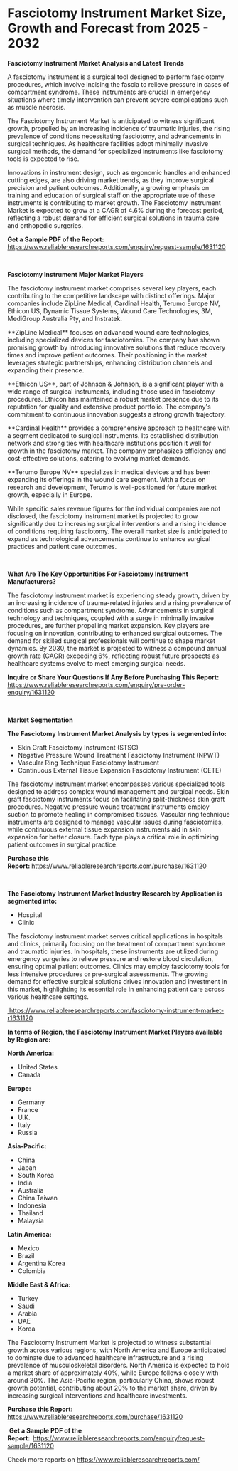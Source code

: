 <p><h1>Fasciotomy Instrument Market Size, Growth and Forecast from 2025 - 2032</h1></p><p><strong>Fasciotomy Instrument Market Analysis and Latest Trends</strong></p>
<p><p>A fasciotomy instrument is a surgical tool designed to perform fasciotomy procedures, which involve incising the fascia to relieve pressure in cases of compartment syndrome. These instruments are crucial in emergency situations where timely intervention can prevent severe complications such as muscle necrosis.</p><p>The Fasciotomy Instrument Market is anticipated to witness significant growth, propelled by an increasing incidence of traumatic injuries, the rising prevalence of conditions necessitating fasciotomy, and advancements in surgical techniques. As healthcare facilities adopt minimally invasive surgical methods, the demand for specialized instruments like fasciotomy tools is expected to rise.</p><p>Innovations in instrument design, such as ergonomic handles and enhanced cutting edges, are also driving market trends, as they improve surgical precision and patient outcomes. Additionally, a growing emphasis on training and education of surgical staff on the appropriate use of these instruments is contributing to market growth. The Fasciotomy Instrument Market is expected to grow at a CAGR of 4.6% during the forecast period, reflecting a robust demand for efficient surgical solutions in trauma care and orthopedic surgeries.</p></p>
<p><strong>Get a Sample PDF of the Report:&nbsp;</strong> <a href="https://www.reliableresearchreports.com/enquiry/request-sample/1631120?utm_campaign=3051&utm_medium=2&utm_source=Github&utm_content=ia&utm_term=29032025&utm_id=fasciotomy-instrument">https://www.reliableresearchreports.com/enquiry/request-sample/1631120</a></p>
<p>&nbsp;</p>
<p><strong>Fasciotomy Instrument Major Market Players</strong></p>
<p><p>The fasciotomy instrument market comprises several key players, each contributing to the competitive landscape with distinct offerings. Major companies include ZipLine Medical, Cardinal Health, Terumo Europe NV, Ethicon US, Dynamic Tissue Systems, Wound Care Technologies, 3M, MediGroup Australia Pty, and Instratek.</p><p>**ZipLine Medical** focuses on advanced wound care technologies, including specialized devices for fasciotomies. The company has shown promising growth by introducing innovative solutions that reduce recovery times and improve patient outcomes. Their positioning in the market leverages strategic partnerships, enhancing distribution channels and expanding their presence.</p><p>**Ethicon US**, part of Johnson & Johnson, is a significant player with a wide range of surgical instruments, including those used in fasciotomy procedures. Ethicon has maintained a robust market presence due to its reputation for quality and extensive product portfolio. The company's commitment to continuous innovation suggests a strong growth trajectory.</p><p>**Cardinal Health** provides a comprehensive approach to healthcare with a segment dedicated to surgical instruments. Its established distribution network and strong ties with healthcare institutions position it well for growth in the fasciotomy market. The company emphasizes efficiency and cost-effective solutions, catering to evolving market demands.</p><p>**Terumo Europe NV** specializes in medical devices and has been expanding its offerings in the wound care segment. With a focus on research and development, Terumo is well-positioned for future market growth, especially in Europe.</p><p>While specific sales revenue figures for the individual companies are not disclosed, the fasciotomy instrument market is projected to grow significantly due to increasing surgical interventions and a rising incidence of conditions requiring fasciotomy. The overall market size is anticipated to expand as technological advancements continue to enhance surgical practices and patient care outcomes.</p></p>
<p>&nbsp;</p>
<p><strong>What Are The Key Opportunities For Fasciotomy Instrument Manufacturers?</strong></p>
<p><p>The fasciotomy instrument market is experiencing steady growth, driven by an increasing incidence of trauma-related injuries and a rising prevalence of conditions such as compartment syndrome. Advancements in surgical technology and techniques, coupled with a surge in minimally invasive procedures, are further propelling market expansion. Key players are focusing on innovation, contributing to enhanced surgical outcomes. The demand for skilled surgical professionals will continue to shape market dynamics. By 2030, the market is projected to witness a compound annual growth rate (CAGR) exceeding 6%, reflecting robust future prospects as healthcare systems evolve to meet emerging surgical needs.</p></p>
<p><strong>Inquire or Share Your Questions If Any Before Purchasing This Report:</strong> <a href="https://www.reliableresearchreports.com/enquiry/pre-order-enquiry/1631120?utm_campaign=3051&utm_medium=2&utm_source=Github&utm_content=ia&utm_term=29032025&utm_id=fasciotomy-instrument">https://www.reliableresearchreports.com/enquiry/pre-order-enquiry/1631120</a></p>
<p>&nbsp;</p>
<p><strong>Market Segmentation</strong></p>
<p><strong>The Fasciotomy Instrument Market Analysis by types is segmented into:</strong></p>
<p><ul><li>Skin Graft Fasciotomy Instrument (STSG)</li><li>Negative Pressure Wound Treatment Fasciotomy Instrument (NPWT)</li><li>Vascular Ring Technique Fasciotomy Instrument</li><li>Continuous External Tissue Expansion Fasciotomy Instrument (CETE)</li></ul></p>
<p><p>The fasciotomy instrument market encompasses various specialized tools designed to address complex wound management and surgical needs. Skin graft fasciotomy instruments focus on facilitating split-thickness skin graft procedures. Negative pressure wound treatment instruments employ suction to promote healing in compromised tissues. Vascular ring technique instruments are designed to manage vascular issues during fasciotomies, while continuous external tissue expansion instruments aid in skin expansion for better closure. Each type plays a critical role in optimizing patient outcomes in surgical practice.</p></p>
<p><strong>Purchase this Report:&nbsp;</strong><a href="https://www.reliableresearchreports.com/purchase/1631120?utm_campaign=3051&utm_medium=2&utm_source=Github&utm_content=ia&utm_term=29032025&utm_id=fasciotomy-instrument">https://www.reliableresearchreports.com/purchase/1631120</a></p>
<p>&nbsp;</p>
<p><strong>The Fasciotomy Instrument Market Industry Research by Application is segmented into:</strong></p>
<p><ul><li>Hospital</li><li>Clinic</li></ul></p>
<p><p>The fasciotomy instrument market serves critical applications in hospitals and clinics, primarily focusing on the treatment of compartment syndrome and traumatic injuries. In hospitals, these instruments are utilized during emergency surgeries to relieve pressure and restore blood circulation, ensuring optimal patient outcomes. Clinics may employ fasciotomy tools for less intensive procedures or pre-surgical assessments. The growing demand for effective surgical solutions drives innovation and investment in this market, highlighting its essential role in enhancing patient care across various healthcare settings.</p></p>
<p><a href="https://www.reliableresearchreports.com/fasciotomy-instrument-market-r1631120?utm_campaign=3051&utm_medium=2&utm_source=Github&utm_content=ia&utm_term=29032025&utm_id=fasciotomy-instrument">&nbsp;https://www.reliableresearchreports.com/fasciotomy-instrument-market-r1631120</a></p>
<p><strong>In terms of Region, the Fasciotomy Instrument Market Players available by Region are:</strong></p>
<p>
    <p> <strong> North America: </strong>
        <ul>
            <li>United States</li>
            <li>Canada</li>
        </ul>
        </p> 
    <p> <strong> Europe: </strong>
        <ul>
            <li>Germany</li>
            <li>France</li>
            <li>U.K.</li>
            <li>Italy</li>
            <li>Russia</li>
        </ul>
        </p> 
    <p> <strong> Asia-Pacific: </strong>
        <ul>
            <li>China</li>
            <li>Japan</li>
            <li>South Korea</li>
            <li>India</li>
            <li>Australia</li>
            <li>China Taiwan</li>
            <li>Indonesia</li>
            <li>Thailand</li>
            <li>Malaysia</li>
        </ul>
        </p> 
    <p> <strong> Latin America: </strong>
        <ul>
            <li>Mexico</li>
            <li>Brazil</li>
            <li>Argentina Korea</li>
            <li>Colombia</li>
        </ul>
        </p> 
    <p> <strong> Middle East & Africa: </strong>
        <ul>
            <li>Turkey</li>
            <li>Saudi</li>
            <li>Arabia</li>
            <li>UAE</li>
            <li>Korea</li>
        </ul>
    </p>
    </p>
<p><p>The Fasciotomy Instrument Market is projected to witness substantial growth across various regions, with North America and Europe anticipated to dominate due to advanced healthcare infrastructure and a rising prevalence of musculoskeletal disorders. North America is expected to hold a market share of approximately 40%, while Europe follows closely with around 30%. The Asia-Pacific region, particularly China, shows robust growth potential, contributing about 20% to the market share, driven by increasing surgical interventions and healthcare investments.</p></p>
<p><strong>Purchase this Report: </strong><a href="https://www.reliableresearchreports.com/purchase/1631120?utm_campaign=3051&utm_medium=2&utm_source=Github&utm_content=ia&utm_term=29032025&utm_id=fasciotomy-instrument">https://www.reliableresearchreports.com/purchase/1631120</a></p>
<p>&nbsp;<strong>Get a Sample PDF of the Report:&nbsp;&nbsp;</strong><a href="https://www.reliableresearchreports.com/enquiry/request-sample/1631120?utm_campaign=3051&utm_medium=2&utm_source=Github&utm_content=ia&utm_term=29032025&utm_id=fasciotomy-instrument">https://www.reliableresearchreports.com/enquiry/request-sample/1631120</a></p>
<p><strong></strong></p>
<p>Check more reports on <a href="https://www.reliableresearchreports.com/?utm_campaign=3051&utm_medium=2&utm_source=Github&utm_content=ia&utm_term=29032025&utm_id=fasciotomy-instrument">https://www.reliableresearchreports.com/</a></p>